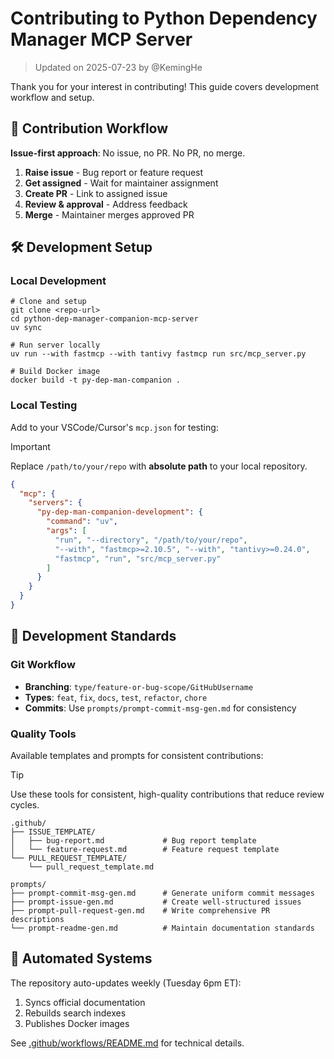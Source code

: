 # Contributing to Python Dependency Manager MCP Server

> Updated on 2025-07-23 by @KemingHe

Thank you for your interest in contributing! This guide covers development workflow and setup.

## 🔄 Contribution Workflow

**Issue-first approach**: No issue, no PR. No PR, no merge.

1. **Raise issue** - Bug report or feature request
2. **Get assigned** - Wait for maintainer assignment  
3. **Create PR** - Link to assigned issue
4. **Review & approval** - Address feedback
5. **Merge** - Maintainer merges approved PR

## 🛠️ Development Setup

### Local Development

```shell
# Clone and setup
git clone <repo-url>
cd python-dep-manager-companion-mcp-server
uv sync

# Run server locally  
uv run --with fastmcp --with tantivy fastmcp run src/mcp_server.py

# Build Docker image
docker build -t py-dep-man-companion .
```

### Local Testing

Add to your VSCode/Cursor's `mcp.json` for testing:

> [!IMPORTANT]
> Replace `/path/to/your/repo` with **absolute path** to your local repository.

```json
{
  "mcp": {
    "servers": {
      "py-dep-man-companion-development": {
        "command": "uv",
        "args": [
          "run", "--directory", "/path/to/your/repo",
          "--with", "fastmcp>=2.10.5", "--with", "tantivy>=0.24.0",
          "fastmcp", "run", "src/mcp_server.py"
        ]
      }
    }
  }
}
```

## 📝 Development Standards

### Git Workflow

- **Branching**: `type/feature-or-bug-scope/GitHubUsername`
- **Types**: `feat`, `fix`, `docs`, `test`, `refactor`, `chore`
- **Commits**: Use `prompts/prompt-commit-msg-gen.md` for consistency

### Quality Tools

Available templates and prompts for consistent contributions:

> [!TIP]
> Use these tools for consistent, high-quality contributions that reduce review cycles.

```plaintext
.github/
├── ISSUE_TEMPLATE/
│   ├── bug-report.md             # Bug report template
│   └── feature-request.md        # Feature request template
└── PULL_REQUEST_TEMPLATE/
    └── pull_request_template.md

prompts/
├── prompt-commit-msg-gen.md      # Generate uniform commit messages
├── prompt-issue-gen.md           # Create well-structured issues
├── prompt-pull-request-gen.md    # Write comprehensive PR descriptions
└── prompt-readme-gen.md          # Maintain documentation standards
```

## 🤖 Automated Systems

The repository auto-updates weekly (Tuesday 6pm ET):

1. Syncs official documentation
2. Rebuilds search indexes
3. Publishes Docker images

See [.github/workflows/README.md](.github/workflows/README.md) for technical details.

